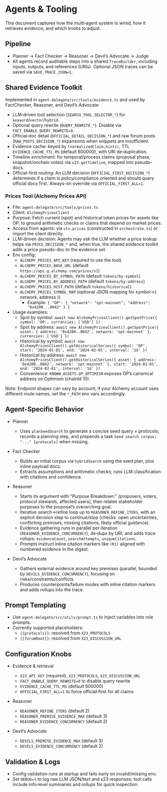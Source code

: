 # Agents & Tooling

This document captures how the multi‑agent system is wired, how it retrieves evidence, and which knobs to adjust.

## Pipeline

- Planner → Fact Checker → Reasoner → Devil’s Advocate → Judge
- All agents record auditable steps into a shared `TraceBuilder`, including inputs, outputs, and references (URIs). Optional JSON traces can be saved via `SAVE_TRACE_JSON=1`.

## Shared Evidence Toolkit

Implemented in `agent-delegate/src/tools/evidence.ts` and used by FactChecker, Reasoner, and Devil’s Advocate:

- LLM‑driven tool selection (`SEARCH_TOOL_SELECTOR_*`) for `keyword`/`vector`/`hybrid`.
- Optional query rewrite (`QUERY_REWRITE_*`). Disable via `FACT_ENABLE_QUERY_REWRITE=0`.
- Official‑doc detail (`OFFICIAL_DETAIL_DECISION_*`) and raw forum posts (`RAW_POSTS_DECISION_*`) expansions when snippets are insufficient.
- Evidence cache: keyed by `(normalizedClaim,hints)`, TTL `EVIDENCE_CACHE_TTL_MS` (default 600000), with URI de‑duplication.
- Timeline enrichment: for temporal/process claims (proposal phase, snapshot/onchain votes) via `x23.getTimeline`, mapped into pseudo-docs.
- Official-first routing: An LLM decision (`OFFICIAL_FIRST_DECISION_*`) determines if a claim is policy/compliance oriented and should query official docs first. Always-on override via `OFFICIAL_FIRST_ALL=1`.

### Prices Tool (Alchemy Prices API)

- File: `agent-delegate/src/tools/prices.ts`
- Client: `AlchemyPricesClient`
- Purpose: Fetch current (spot) and historical token prices for assets like OP, to ground arithmetic checks or claims that depend on market prices.
- Access from agents: via `ctx.prices` (constructed in `orchestrate.ts`) or import the client directly.
- LLM-driven decision: Agents may ask the LLM whether a price lookup helps via `PRICE_DECISION_*` and, when true, the shared evidence toolkit adds a price pseudo-doc to the evidence set.
- Env config:
  - `ALCHEMY_PRICES_API_KEY` (required to use the tool)
  - `ALCHEMY_PRICES_BASE_URL` (default `https://api.g.alchemy.com/prices/v1`)
  - `ALCHEMY_PRICES_BY_SYMBOL_PATH` (default `tokens/by-symbol`)
  - `ALCHEMY_PRICES_BY_ADDRESS_PATH` (default `tokens/by-address`)
  - `ALCHEMY_PRICES_HIST_PATH` (default `tokens/historical`)
  - `ALCHEMY_PRICES_SYMBOL_MAP` (optional JSON mapping for symbol→{ network, address })
    - Example: `{ "OP": { "network": "opt-mainnet", "address": "0x4200...0042" } }`
- Usage examples:
  - Spot by symbol: `await new AlchemyPricesClient().getSpotPrice({ symbol: 'OP', currencies: ['USD'] })`
  - Spot by address: `await new AlchemyPricesClient().getSpotPrice({ asset: { address: '0x4200..0042', network: 'opt-mainnet' }, currencies: ['USD'] })`
  - Historical by symbol: `await new AlchemyPricesClient().getHistoricalSeries({ symbol: 'OP', start: '2024-01-01', end: '2024-02-01', interval: '1d' })`
  - Historical by address: `await new AlchemyPricesClient().getHistoricalSeries({ asset: { address: '0x4200..0042', network: 'opt-mainnet' }, start: '2024-01-01', end: '2024-02-01', interval: '1d' })`
  - Convenience: `KNOWN_ASSETS.OP_OPTIMISM` exposes OP’s canonical address on Optimism (chainId 10).

Note: Endpoint shapes can vary by account; if your Alchemy account uses different route names, set the `*_PATH` env vars accordingly.

## Agent‑Specific Behavior

- Planner
  - Uses `planSeedSearch` to generate a concise seed query + protocols; records a planning step, and prepends a task `Seed search corpus: "..." [protocols]` when missing.

- Fact Checker
  - Builds an initial corpus via `hybridSearch` using the seed plan, plus inline payload docs.
  - Extracts assumptions and arithmetic checks; runs LLM classification with citations and confidence.

- Reasoner
  - Starts its argument with "Purpose Breakdown:" (proposers, voters, protocol stewards, affected users), then relates stakeholder purposes to the proposal’s overarching goal.
  - Iterative search→refine loop up to `REASONER_REFINE_ITERS`, with an explicit decision step to continue/stop (checks: open uncertainties, conflicting premises, missing citations, likely official guidance).
  - Evidence gathering runs in parallel per iteration (`REASONER_EVIDENCE_CONCURRENCY`), de‑dups by URI, and adds trace rollups: `evidenceCount`, `searchAttempts`, `uniqueCitations`.
  - Prompts instruct inline citation markers like `(R1)` aligned with numbered evidence in the digest.

- Devil’s Advocate
  - Gathers external evidence around key premises (parallel, bounded by `DEVILS_EVIDENCE_CONCURRENCY`), focusing on risks/constraints/conflicts.
  - Produces counterpoints/failure modes with inline citation markers and adds rollups into the trace.

## Prompt Templating

- Use `agent-delegate/src/utils/prompt.ts` to inject variables into role prompts.
- Currently supported placeholders:
  - `{{protocols}}`: resolved from `X23_PROTOCOLS`
  - `{{forumRoot}}`: resolved from `X23_DISCUSSION_URL`

## Configuration Knobs

- Evidence & retrieval
  - `X23_API_KEY` (required), `X23_PROTOCOLS`, `X23_DISCUSSION_URL`
  - `FACT_ENABLE_QUERY_REWRITE=0` to disable query rewrite
  - `EVIDENCE_CACHE_TTL_MS` (default 600000)
  - `OFFICIAL_FIRST_ALL=1` to force official‑first for all claims

- Reasoner
  - `REASONER_REFINE_ITERS` (default 2)
  - `REASONER_PREMISE_EVIDENCE_MAX` (default 3)
  - `REASONER_EVIDENCE_CONCURRENCY` (default 2)

- Devil’s Advocate
  - `DEVILS_PREMISE_EVIDENCE_MAX` (default 3)
  - `DEVILS_EVIDENCE_CONCURRENCY` (default 2)

## Validation & Logs

- Config validation runs at startup and fails early on invalid/missing env.
- Set `DEBUG=1` to log raw LLM JSON/text and x23 responses; tool calls include info‑level summaries and rollups for quick inspection.
